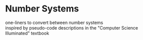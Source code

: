 # Number Systems
one-liners to convert between number systems  
inspired by pseudo-code descriptions in the "Computer Science Illuminated" textbook